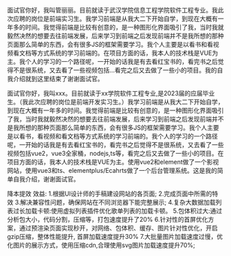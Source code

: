 面试官你好，我叫管丽丽。目前就读于武汉学院信息工程学院软件工程专业。我此次应聘的岗位是前端实习生。我学习前端是从我大二下开始自学，到现在大概有一年多的时间。我觉得前端是比较有创意的，是一种图形化界面吸引了我，当时我就毅然决然的想要去往前端发展，后来学习到前端之后发现前端并不是我所想的那种页面那么简单的东西，会有很多JS的框架需要学习。我个人主要是以看书和看视频看文档等方式系统的学习前端的。在项目方面的话，我本人的技术栈是VUE为主。我个人的学习的一个路径呢，一开始的话我是有去看红宝书的，看完书之后觉得不是很系统，又去看了一些视频包括...看完之后又去做了一些小的项目。我的自我介绍就到这里结束了谢谢面试官。

面试官你好，我叫xxx。目前就读于xx学院软件工程专业,是2023届的应届毕业生。（我此次应聘的岗位是前端开发实习生。）我学习前端是从我大二下开始自学，到现在大概有一年多的时间。我觉得前端是比较有创意的，是一种图形化界面吸引了我，当时我就毅然决然的想要去往前端发展，后来学习到前端之后发现前端并不是我所想的那种页面那么简单的东西，会有很多JS的框架需要学习。我个人主要是以看书，看视频和看文档等方式系统的学习前端的。我个人的学习的一个路径呢，一开始的话我是有去看红宝书的，看完书之后觉得不是很系统，又去看了一些视频包括vue2，vue3全家桶，nodejs,ts等，看完之后又去做了一些小的项目。在项目方面的话，我本人的技术栈是VUE为主。使用vue2和element做了一个影视网站，使用vue3和ts、elementplus/Ecahrts做了一个后台管理系统。这是我的简单自我介绍，谢谢面试官。


降本提效
效益:
1.根据UI设计师的手稿建设网站的各页面;
2.完成页面中所需的特效
3.解决兼容性问题，确保网站在不同浏览器下能完整展示;
4.复杂大数据加载列表过长加载卡顿:使用虚拟列表插件优化歌单列表的加载卡顿。
5.包体积过大:通过分析包大小，代码分割，压缩等，打包速度提升了20%
6.针对性的首屏优化方案，通过预渲染页面实现秒开，对网络、包体积、缓存、图片针对性优化，开启gzip压缩，整体性能提升, 首屏加载速度提升30%
7.大批量图片加载速度过慢，优化图片的展示方式，使用压缩cdn,合理使用svg图片加载速度提升70%;

